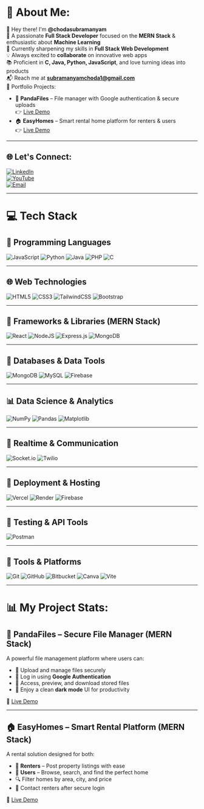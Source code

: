 # 💫 About Me:
👋 Hey there! I'm **@chodasubramanyam**  
🎯 A passionate **Full Stack Developer** focused on the **MERN Stack** & enthusiastic about **Machine Learning**  
🌱 Currently sharpening my skills in **Full Stack Web Development**  
💡 Always excited to **collaborate** on innovative web apps  
📚 Proficient in **C, Java, Python, JavaScript**, and love turning ideas into products  
📬 Reach me at **subramanyamchoda1@gmail.com**  
🚀 Portfolio Projects:  
- 🐼 **PandaFiles** – File manager with Google authentication & secure uploads  
  👉 [Live Demo](https://pandafiles.vercel.app/)  
- 🏠 **EasyHomes** – Smart rental home platform for renters & users  
  👉 [Live Demo](https://easyhomes7.vercel.app/)

---

## 🌐 Let's Connect:
[![LinkedIn](https://img.shields.io/badge/LinkedIn-%230077B5.svg?logo=linkedin&logoColor=white)](https://linkedin.com/in/subramanyam-choda-29238a305)  
[![YouTube](https://img.shields.io/badge/YouTube-%23FF0000.svg?logo=YouTube&logoColor=white)](https://youtube.com/@pandastacktelugu)  
[![Email](https://img.shields.io/badge/Email-D14836?logo=gmail&logoColor=white)](mailto:subramanyamchoda50@gmail.com)  

---

# 💻 Tech Stack

## 🧠 Programming Languages
![JavaScript](https://img.shields.io/badge/javascript-%23323330.svg?style=for-the-badge&logo=javascript&logoColor=%23F7DF1E)
![Python](https://img.shields.io/badge/python-3670A0?style=for-the-badge&logo=python&logoColor=ffdd54)
![Java](https://img.shields.io/badge/java-%23ED8B00.svg?style=for-the-badge&logo=openjdk&logoColor=white)
![PHP](https://img.shields.io/badge/php-%23777BB4.svg?style=for-the-badge&logo=php&logoColor=white)
![C](https://img.shields.io/badge/c-%2300599C.svg?style=for-the-badge&logo=c&logoColor=white)

---

## 🌐 Web Technologies
![HTML5](https://img.shields.io/badge/html5-%23E34F26.svg?style=for-the-badge&logo=html5&logoColor=white)
![CSS3](https://img.shields.io/badge/css3-%231572B6.svg?style=for-the-badge&logo=css3&logoColor=white)
![TailwindCSS](https://img.shields.io/badge/tailwindcss-%2338B2AC.svg?style=for-the-badge&logo=tailwind-css&logoColor=white)
![Bootstrap](https://img.shields.io/badge/bootstrap-%238511FA.svg?style=for-the-badge&logo=bootstrap&logoColor=white)

---

## 🧩 Frameworks & Libraries (MERN Stack)
![React](https://img.shields.io/badge/react-%2320232a.svg?style=for-the-badge&logo=react&logoColor=%2361DAFB)
![NodeJS](https://img.shields.io/badge/node.js-6DA55F?style=for-the-badge&logo=node.js&logoColor=white)
![Express.js](https://img.shields.io/badge/express.js-%23404d59.svg?style=for-the-badge&logo=express&logoColor=%2361DAFB)
![MongoDB](https://img.shields.io/badge/MongoDB-%234ea94b.svg?style=for-the-badge&logo=mongodb&logoColor=white)

---

## 💾 Databases & Data Tools
![MongoDB](https://img.shields.io/badge/MongoDB-%234ea94b.svg?style=for-the-badge&logo=mongodb&logoColor=white)
![MySQL](https://img.shields.io/badge/mysql-4479A1.svg?style=for-the-badge&logo=mysql&logoColor=white)
![Firebase](https://img.shields.io/badge/firebase-%23039BE5.svg?style=for-the-badge&logo=firebase)

---

## 📊 Data Science & Analytics
![NumPy](https://img.shields.io/badge/numpy-%23013243.svg?style=for-the-badge&logo=numpy&logoColor=white)
![Pandas](https://img.shields.io/badge/pandas-%23150458.svg?style=for-the-badge&logo=pandas&logoColor=white)
![Matplotlib](https://img.shields.io/badge/Matplotlib-%23ffffff.svg?style=for-the-badge&logo=Matplotlib&logoColor=black)

---

## 📡 Realtime & Communication
![Socket.io](https://img.shields.io/badge/Socket.io-black?style=for-the-badge&logo=socket.io&badgeColor=010101)
![Twilio](https://img.shields.io/badge/Twilio-F22F46?style=for-the-badge&logo=Twilio&logoColor=white)

---

## 🚀 Deployment & Hosting
![Vercel](https://img.shields.io/badge/vercel-%23000000.svg?style=for-the-badge&logo=vercel&logoColor=white)
![Render](https://img.shields.io/badge/Render-%46E3B7.svg?style=for-the-badge&logo=render&logoColor=white)
![Firebase](https://img.shields.io/badge/firebase-%23039BE5.svg?style=for-the-badge&logo=firebase)

---

## 🧪 Testing & API Tools
![Postman](https://img.shields.io/badge/Postman-FF6C37?style=for-the-badge&logo=postman&logoColor=white)

---

## 🔧 Tools & Platforms
![Git](https://img.shields.io/badge/git-%23F05033.svg?style=for-the-badge&logo=git&logoColor=white)
![GitHub](https://img.shields.io/badge/github-%23121011.svg?style=for-the-badge&logo=github&logoColor=white)
![Bitbucket](https://img.shields.io/badge/bitbucket-%230047B3.svg?style=for-the-badge&logo=bitbucket&logoColor=white)
![Canva](https://img.shields.io/badge/Canva-%2300C4CC.svg?style=for-the-badge&logo=Canva&logoColor=white)
![Vite](https://img.shields.io/badge/vite-%23646CFF.svg?style=for-the-badge&logo=vite&logoColor=white)


---
# 📊 My Project Stats:

## 🐼 PandaFiles – Secure File Manager (MERN Stack)
A powerful file management platform where users can:
- 🔐 Upload and manage files securely
- 🧾 Log in using **Google Authentication**
- 📁 Access, preview, and download stored files
- 🌙 Enjoy a clean **dark mode** UI for productivity

🔗 [Live Demo](https://pandafiles.vercel.app/)

---

## 🏠 EasyHomes – Smart Rental Platform (MERN Stack)
A rental solution designed for both:
- 👤 **Renters** – Post property listings with ease
- 🏡 **Users** – Browse, search, and find the perfect home  
- 🔍 Filter homes by area, city, and price
- 💬 Contact renters after secure login

🔗 [Live Demo](https://easyhomes7.vercel.app/)

<!-- Proudly created with GPRM ( https://gprm.itsvg.in ) -->
